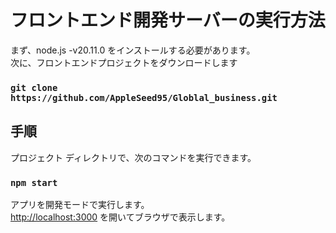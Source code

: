 # フロントエンド開発サーバーの実行方法

まず、node.js -v20.11.0 をインストールする必要があります。\
次に、フロントエンドプロジェクトをダウンロードします
### `git clone https://github.com/AppleSeed95/Globlal_business.git`


## 手順

プロジェクト ディレクトリで、次のコマンドを実行できます。

### `npm start`

アプリを開発モードで実行します。\
[http://localhost:3000](http://localhost:3000) を開いてブラウザで表示します。



